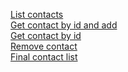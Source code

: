 <a href="https://ibb.co/sjTpjMc">List contacts</a><br>
<a href="https://ibb.co/h960mfm">Get contact by id and add</a><br>
<a href="https://ibb.co/0X4FS8Y">Get contact by id</a><br>
<a href="https://ibb.co/kHCytND">Remove contact</a><br>
<a href="https://ibb.co/C2G3wyc">Final contact list</a><br>
